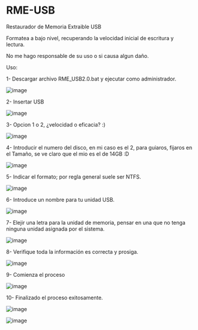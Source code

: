 # RME-USB
Restaurador de Memoria Extraible USB 

Formatea a bajo nivel, recuperando la velocidad inicial de escritura y lectura.

No me hago responsable de su uso o si causa algun daño.


Uso:


1- Descargar archivo RME_USB2.0.bat y ejecutar como administrador.

![image](https://github.com/user-attachments/assets/f9fd604e-3dbe-47a0-8de7-333420f013a8)



2- Insertar USB

![image](https://github.com/user-attachments/assets/ee0c92ed-e249-4f77-ab94-58ad720e65d4)




3- Opcion 1 o 2, ¿velocidad o eficacia? :)

![image](https://github.com/user-attachments/assets/7e00b0aa-b52a-45cc-8fc0-e0ec205e9254)




4- Introducir el numero del disco, en mi caso es el 2, para guiaros, fijaros en el Tamaño, se ve claro que el mio es el de 14GB :D

![image](https://github.com/user-attachments/assets/916beb62-4bc0-48a2-bd13-efd43ad4f429)



5- Indicar el formato; por regla general suele ser NTFS. 

![image](https://github.com/user-attachments/assets/7397c0e2-0172-41eb-9cf8-02564a60d919)



6- Introduce un nombre para tu unidad USB.

![image](https://github.com/user-attachments/assets/bf13bade-34a8-4e17-96d9-91fab1647833)



7- Elejir una letra para la unidad de memoria, pensar en una que no tenga ninguna unidad asignada por el sistema.

![image](https://github.com/user-attachments/assets/12988afe-08d1-48fc-9de5-4abb8f6eab93)



8- Verifique toda la información es correcta y prosiga.

![image](https://github.com/user-attachments/assets/d687f2e0-94fc-4530-bc88-e967a588797c)



9- Comienza el proceso

![image](https://github.com/user-attachments/assets/68839987-9433-42a9-b58b-a96722d35c49)



10- Finalizado el proceso exitosamente. 

![image](https://github.com/user-attachments/assets/44606ec3-24d8-4d28-bdb5-e6534a6ff1bb)



![image](https://github.com/user-attachments/assets/e865e857-a9e9-4256-b038-061461644c8e)
